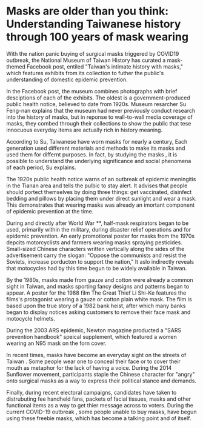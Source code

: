 # Masks are older than you think: Understanding Taiwanese history through 100 years of mask wearing

With the nation panic buying of surgical masks triggered by COVID19 outbreak, the National Museum of Taiwan History has curated a mask-themed Facebook post, entiled "Taiwan's intimate history with masks," which features exhibits from its collection to futher the public's understanding of domestic epidemic prevention.

In the Facebook post, the museum combines photographs with brief desciptions of each of the exhibits. The oldest is a government-produced public health notice, believed to date from 1920s. Museum resarcher Su Feng-nan explains that the museum had never previously conduct research into the history of masks, but in reponse to wall-to-wall media coverage of masks, they combed  through their collections to show the public that tese innocuous everyday items are actually rich in history meaning.

According to Su, Taiwanese have worn masks for nearly a century, Each generation used different materials and methods to make its masks and used them for differnt purposes. In fact, by studying the masks , it is possible to understand the underlying significance and social phenomena of each period, Su explains.



The 1920s public health notice warns of an outbreak of epidemic meningitis in the Tianan area and tells the pulbic to stay alert. It advises that people should portect themselves by doing three things: get vaccinated, disinfect bedding and pillows by placing them under direct sunlight and wear a mask. This demonstrates that wearing masks was already an imortant component of epidemic prevention at the time.

During and directly after World War **, half-mask respirators began to be used, primarily within the military, during disaster relief operations and for epidemic prevention. An early promotional poster for masks from the 1970s depcits motorcyclists and farmers wearing masks spraying pesticides. Small-sized Chinese characters written vertically along the sides of the advertisement carry the slogan: "Oppose the communists and resist the Soviets, increase porducton to support the nation," It aslo indirectly reveals that motocycles had by this time begun to be widely available in Taiwan.

By the 1980s, masks made from gauze and cotton were already a common sight in Taiwan, and masks sporting fancy designs and patterns began to appear. A poster for the 1988 film The Great Thief Li Shi-Ke features the films's protagonist wearing a gauze or cotton plain white mask. The film is based upon the true story of a 1982 bank heist, after which many banks began to display notices asking customers to remove their face mask and motocycle helmets.

During the 2003 ARS epidemic, Newton magazine producted a "SARS prevention handbook" speical supplement, which featured a women wearing an N95 mask on the forn cover.

In recent times, masks have become an everyday sight on the streets of Taiwan . Some people wear one to conceal their face or to cover their mouth as metaphor for the lack of having a voice. During the 2014 Sunflower movement, participants staple the Chinese character for "angry" onto surgical masks as a way to express their political stance and demands.

Finally, during recent electoral campaigns, candidates have taken to distrubuting fee handheld fans, packets of facial tissues, masks and other functional items as a way to get thier message across to voters. During the current COVID-19 outbreak , some people unable to buy masks, have begun using these freebie masks, which has become a talking point and of itself.
